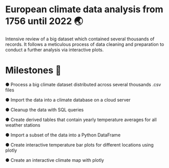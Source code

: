 # European climate data analysis from 1756 until 2022 :earth_asia:

Intensive review of a big dataset which contained several thousands of records. It follows a meticulous process of data cleaning and preparation to conduct a further analysis via interactive plots. 

# Milestones :dart:

● Process a big climate dataset distributed across several thousands .csv files

●  Import the data into a climate database on a cloud server

● Cleanup the data with SQL queries

● Create derived tables that contain yearly temperature averages for all weather stations

● Import a subset of the data into a Python DataFrame

● Create interactive temperature bar plots for different locations using plotly

● Create an interactive climate map with plotly
